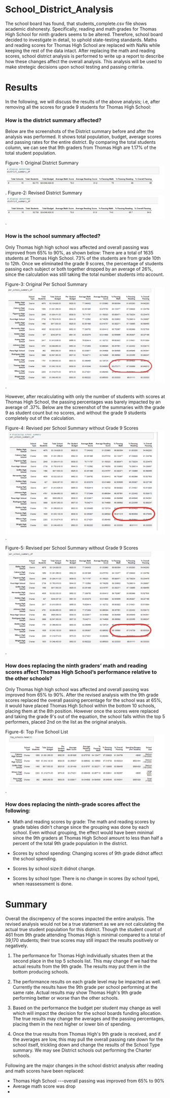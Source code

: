 # School_District_Analysis
The school board has found, that students_complete.csv file shows academic dishonesty. Specifically, reading and math grades for Thomas High School for ninth graders seems to be altered. Therefore, school board decided to investigate in detail, to uphold state-testing standards. Maths and reading scores for Thomas High School are replaced with NaNs while keeping the rest of the data intact. After replacing the math and reading scores, school district analysis is performed to write up a report to describe how these changes affect the overall analysis.
This analysis will be used to make stretegic decisions upon school testing and passing criteria.


# Results
In the following, we will discuss the results of the above analysis; i.e, after removing all the scores for grade 9 students for Thomas High School: 
### How is the district summary affected?
Below are the screenshots of the District summary before and after the analysis was performed. It shows total population, budget, average scores and passing rates for the entire district. By comparing the total students column, we can see that 9th graders from Thomas High are 1.17% of the total student population.

Figure-1: Original District Summary![Original District Summary](https://github.com/FatimaJHussain/python_project/blob/main/original_district.png).
Figure-2: Revised District Summary ![Revised District Summary](https://github.com/FatimaJHussain/python_project/blob/main/revised_district.png).

### How is the school summary affected? 
Only Thomas high high school was affected and overall passing was improved from 65% to 90%, as shown below: 
There are a total of 1635 students at Thomas High School. 73% of the students are from grade 10th to 12th. Once we eliminated the grade 9 scores, the percentage of students passing each subject or both together dropped by an average of 26%, since the calculation was still taking the total number students into account.

Figure-3: Original Per School Summary![Original District Summary](https://github.com/FatimaJHussain/python_project/blob/main/original_perschool_summary.png).

However, after recalculating with only the number of students with scores at Thomas High School, the passing percentages was barely impacted by an average of .37%. Below are the screenshot of the summaries with the grade 9 as student count but no scores, and without the grade 9 students completely out of the calculation.

Figure-4: Revised per School Summary without Grade 9 Scores ![Revised District Summary](https://github.com/FatimaJHussain/python_project/blob/main/revised_perschool.png).


Figure-5: Revised per School Summary without Grade 9 Scores ![Revised District Summary](https://github.com/FatimaJHussain/python_project/blob/main/revised+perschool1.png).

### How does replacing the ninth graders’ math and reading scores affect Thomas High School’s performance relative to the other schools?
Only Thomas high high school was affected and overall passing was improved from 65% to 90%. After the revised analysis with the 9th grade scores replaced the overall passing percentage for the school was at 65%, it would have placed Thomas High School within the bottom 10 schools, placing them at the 8th position. However once the scores were replaced and taking the grade 9's out of the equation, the school falls within the top 5 performers, placed 2nd on the list as the original analysis.

Figure-6: Top Five School List![Revised District Summary](https://github.com/FatimaJHussain/python_project/blob/main/top_5list.png).


### How does replacing the ninth-grade scores affect the following:
* Math and reading scores by grade: The math and reading scores by grade tables didn't change since the grouping was done by each school. Even without grouping, the effect would have been minimal since the 9th graders at Thomas High School amount to less than half a percent of the total 9th grade population in the district.

* Scores by school spending: Changing scores of 9th grade didnot affect the school spending. 

* Scores by school size:It didnot change. 
* Scores by school type: There is no change in scores (by school type), when reassessment is done.

# Summary
Overall the discrepency of the scores impacted the entire analysis. The revised analysis would not be a true statement as we are not calculating the actual true student population for this district. Though the student count of 461 from 9th grade attending Thomas High is minimal compared to a total of 39,170 students; their true scores may still impact the results positively or negatively.

1. The performance for Thomas High individually situates them at the second place in the top 5 schools list. This may change if we had the actual results from the 9th grade. The results may put them in the bottom producing schools.

2. The performance results on each grade level may be impacted as well. Currently the results have the 9th grade per school performing at the same rate. Actual results may show Thomas High's 9th grade performing better or worse than the other schools.

3. Based on the performance the budget per student may change as well which will impact the decision for the school boards funding allocation. The true results may change the averages and the passing percentages, placing them in the next higher or lower bin of spending.

4. Once the true results from Thomas High's 9th grade is received, and if the averages are low, this may pull the overall passing rate down for the school itself, trickling down and change the results of the School Type summary. We may see District schools out performing the Charter schools.

Following are the major changes in the school district analysis after reading and math scores have been replaced:
* Thomas High School ---overall passing was improved from 65% to 90%
* Average math score was drop
*
